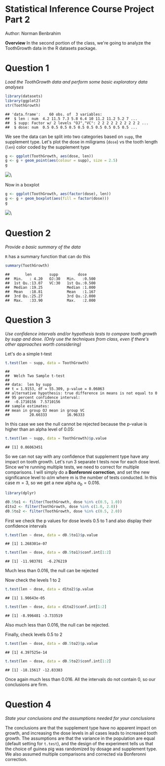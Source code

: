 # Statistical Inference Course Project Part 2

Author: Norman Benbrahim

**Overview** 
In the second portion of the class, we're going to analyze the ToothGrowth data in the R datasets package.

# Question 1 

*Load the ToothGrowth data and perform some basic exploratory data analyses*


```r
library(datasets)
library(ggplot2)
str(ToothGrowth)
```

```
## 'data.frame':	60 obs. of  3 variables:
##  $ len : num  4.2 11.5 7.3 5.8 6.4 10 11.2 11.2 5.2 7 ...
##  $ supp: Factor w/ 2 levels "OJ","VC": 2 2 2 2 2 2 2 2 2 2 ...
##  $ dose: num  0.5 0.5 0.5 0.5 0.5 0.5 0.5 0.5 0.5 0.5 ...
```

We see the data can be split into two categories based on `supp`, the supplement type. Let's plot the dose in miligrams (`dose`) vs the tooth length (`len`) color coded by the supplement type


```r
g <- ggplot(ToothGrowth, aes(dose, len))
g <- g + geom_point(aes(colour = supp), size = 2.5)
g
```

![](project2_files/figure-html/unnamed-chunk-2-1.png)\

Now in a boxplot 


```r
g <- ggplot(ToothGrowth, aes(factor(dose), len))
g <- g + geom_boxplot(aes(fill = factor(dose)))
g
```

![](project2_files/figure-html/unnamed-chunk-3-1.png)\

# Question 2 

*Provide a basic summary of the data*

`R` has a summary function that can do this


```r
summary(ToothGrowth)
```

```
##       len        supp         dose      
##  Min.   : 4.20   OJ:30   Min.   :0.500  
##  1st Qu.:13.07   VC:30   1st Qu.:0.500  
##  Median :19.25           Median :1.000  
##  Mean   :18.81           Mean   :1.167  
##  3rd Qu.:25.27           3rd Qu.:2.000  
##  Max.   :33.90           Max.   :2.000
```


# Question 3

*Use confidence intervals and/or hypothesis tests to compare tooth growth by supp and dose. (Only use the techniques from class, even if there's other approaches worth considering)*

Let's do a simple t-test


```r
t.test(len ~ supp, data = ToothGrowth)
```

```
## 
## 	Welch Two Sample t-test
## 
## data:  len by supp
## t = 1.9153, df = 55.309, p-value = 0.06063
## alternative hypothesis: true difference in means is not equal to 0
## 95 percent confidence interval:
##  -0.1710156  7.5710156
## sample estimates:
## mean in group OJ mean in group VC 
##         20.66333         16.96333
```

In this case we see the null cannot be rejected because the p-value is higher than an alpha level of 0.05:


```r
t.test(len ~ supp, data = ToothGrowth)$p.value
```

```
## [1] 0.06063451
```

So we can not say with any confidence that supplement type have any impact on tooth growth. Let's run 3 separate t tests now for each dose level. Since we're running multiple tests, we need to correct for multiple comparisons. I will simply do a **Bonferonni correction**, and set the new significance level to $\alpha/m$ where m is the number of tests conducted. In this case $m=3$, so we get a new alpha $\alpha_b = 0.016$.



```r
library(dplyr)

d0.5to1 <- filter(ToothGrowth, dose %in% c(0.5, 1.0))
d1to2 <- filter(ToothGrowth, dose %in% c(1.0, 2.0))
d0.5to2 <- filter(ToothGrowth, dose %in% c(0.5, 2.0))
```

First we check the p values for dose levels 0.5 to 1 and also display their confidence intervals


```r
t.test(len ~ dose, data = d0.5to1)$p.value
```

```
## [1] 1.268301e-07
```

```r
t.test(len ~ dose, data = d0.5to1)$conf.int[1:2]
```

```
## [1] -11.983781  -6.276219
```

Much less than 0.016, the null can be rejected

Now check the levels 1 to 2


```r
t.test(len ~ dose, data = d1to2)$p.value
```

```
## [1] 1.90643e-05
```

```r
t.test(len ~ dose, data = d1to2)$conf.int[1:2]
```

```
## [1] -8.996481 -3.733519
```

Also much less than 0.016, the null can be rejected. 

Finally, check levels 0.5 to 2 


```r
t.test(len ~ dose, data = d0.5to2)$p.value
```

```
## [1] 4.397525e-14
```

```r
t.test(len ~ dose, data = d0.5to2)$conf.int[1:2]
```

```
## [1] -18.15617 -12.83383
```

Once again much less than 0.016. All the intervals do not contain 0, so our conclusions are firm.

# Question 4

*State your conclusions and the assumptions needed for your conclusions*

The conclusions are that the supplement type have no apparent impact on growth, and increasing the dose levels in all cases leads to increased tooth growth. The assumptions are that the variance in the population are equal (default setting for `t.test`), and the design of the experiment tells us that the choice of guinea pig was randomized by dosage and supplement type. We also assumed multiple comparisons and corrected via Bonferonni correction.
